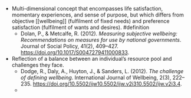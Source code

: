 - Multi-dimensional concept that encompasses life satisfaction, momentary experiences, and sense of purpose, but which differs from objective [[wellbeing]] (fulfilment of fixed needs) and preference satisfaction (fulfilment of wants and desires). #definition
	- Dolan, P., & Metcalfe, R. (2012). _Measuring subjective wellbeing: Recommendations on measures for use by national governments_. Journal of Social Policy, 41(2), 409–427.
	  https://doi.org/10.1017/S0047279411000833.
- Reflection of a balance between an individual’s resource pool and challenges they face.
	- Dodge, R., Daly, A., Huyton, J., & Sanders, L. (2012). _The challenge of defining wellbeing_. International Journal of Wellbeing, 2(3), 222–235. https://doi.org/10.5502/ijw10.5502/ijw.v2i310.5502/ijw.v2i3.4.
	-